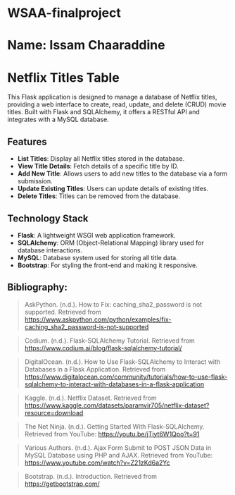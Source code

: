 # WSAA-finalproject
# Name: Issam Chaaraddine



# Netflix Titles Table 

This Flask application is designed to manage a database of Netflix titles, providing a web interface to create, read, update, and delete (CRUD) movie titles. Built with Flask and SQLAlchemy, it offers a RESTful API and integrates with a MySQL database.

## Features

- **List Titles**: Display all Netflix titles stored in the database.
- **View Title Details**: Fetch details of a specific title by ID.
- **Add New Title**: Allows users to add new titles to the database via a form submission.
- **Update Existing Titles**: Users can update details of existing titles.
- **Delete Titles**: Titles can be removed from the database.

## Technology Stack

- **Flask**: A lightweight WSGI web application framework.
- **SQLAlchemy**: ORM (Object-Relational Mapping) library used for database interactions.
- **MySQL**: Database system used for storing all title data.
- **Bootstrap**: For styling the front-end and making it responsive.


## Bibliography:

> AskPython. (n.d.). How to Fix: caching_sha2_password is not supported. Retrieved from https://www.askpython.com/python/examples/fix-caching_sha2_password-is-not-supported

> Codium. (n.d.). Flask-SQLAlchemy Tutorial. Retrieved from https://www.codium.ai/blog/flask-sqlalchemy-tutorial/

> DigitalOcean. (n.d.). How to Use Flask-SQLAlchemy to Interact with Databases in a Flask Application. Retrieved from https://www.digitalocean.com/community/tutorials/how-to-use-flask-sqlalchemy-to-interact-with-databases-in-a-flask-application

> Kaggle. (n.d.). Netflix Dataset. Retrieved from https://www.kaggle.com/datasets/paramvir705/netflix-dataset?resource=download

> The Net Ninja. (n.d.). Getting Started With Flask-SQLAlchemy. Retrieved from YouTube: https://youtu.be/jTiyt6W1Qpo?t=91

> Various Authors. (n.d.). Ajax Form Submit to POST JSON Data in MySQL Database using PHP and AJAX. Retrieved from YouTube: https://www.youtube.com/watch?v=Z21zKd6a2Yc

> Bootstrap. (n.d.). Introduction. Retrieved from https://getbootstrap.com/

